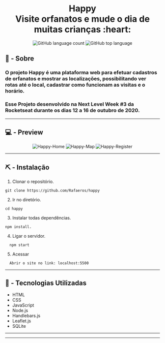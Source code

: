 ﻿<h1 align="center">Happy<br> Visite orfanatos e mude o dia de muitas crianças :heart:</h1> 

<p align="center">
  <img alt="GitHub language count" src="https://img.shields.io/github/languages/count/Rafaeros/happy?color=%2329b6d1&style=for-the-badge">
  <img alt="GitHub top language" src="https://img.shields.io/github/languages/top/rafaeros/happy?color=%2329b6d1&style=for-the-badge">
</p>

## 📄 - Sobre

<h3>O projeto Happy é uma plataforma web para efetuar cadastros de orfanatos e mostrar as localizações, possibilitando ver rotas até o local, cadastrar como funcionam as visitas e o horário.</h3>

<h3>Esse Projeto desenvolvido na Next Level Week #3 da Rocketseat durante os dias 12 a 16 de outubro de 2020.</h3>

<hr>

## 💻 - Preview

<p align="center">
  <img src="https://user-images.githubusercontent.com/54757323/96391864-948a8180-1190-11eb-9276-03fcc800ec80.png" alt="Happy-Home">
  <img src="https://user-images.githubusercontent.com/54757323/96391967-e59a7580-1190-11eb-86a3-8d6e13fb1c67.png" alt="Happy-Map">
  <img src="https://user-images.githubusercontent.com/54757323/96406040-f65ce280-11b4-11eb-8558-f102c5154362.png" alt="Happy-Register">
</p>

<hr>

## ⛏ - Instalação
1. Clonar o repositório.

```
git clone https://github.com/Rafaeros/happy
```

2. Ir no diretório.

```
cd happy
```

3. Instalar todas dependências.

```
npm install.
```

4. Ligar o servidor.
```
  npm start
```

5. Acessar

```
  Abrir o site no link: localhost:5500
```

<hr>

## :rocket: - Tecnologias Utilizadas

* HTML
* CSS
* JavaScript
* Node.js
* Handlebars.js
* Leaflet.js
* SQLite

<hr>
<hr>
